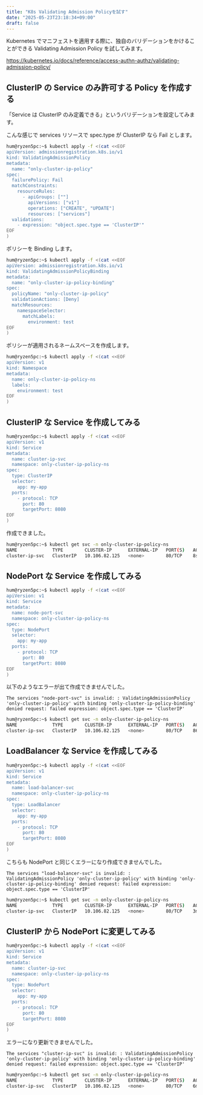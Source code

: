 ```yaml
---
title: "K8s Validating Admission Policyを試す"
date: "2025-05-23T23:18:34+09:00"
draft: false
---
```


Kubernetes でマニフェストを適用する際に、独自のバリデーションをかけることができる Validating Admission Policy を試してみます。

https://kubernetes.io/docs/reference/access-authn-authz/validating-admission-policy/

## ClusterIP の Service のみ許可する Policy を作成する

「Service は ClusterIP のみ定義できる」というバリデーションを設定してみます。

こんな感じで services リソースで spec.type が ClusterIP なら Fail とします。

```bash
hum@ryzen5pc:~$ kubectl apply -f <(cat <<EOF
apiVersion: admissionregistration.k8s.io/v1
kind: ValidatingAdmissionPolicy
metadata:
  name: "only-cluster-ip-policy"
spec:
  failurePolicy: Fail
  matchConstraints:
    resourceRules:
      - apiGroups: [""]
        apiVersions: ["v1"]
        operations: ["CREATE", "UPDATE"]
        resources: ["services"]
  validations:
    - expression: "object.spec.type == 'ClusterIP'"
EOF
)
```

ポリシーを Binding します。

```bash
hum@ryzen5pc:~$ kubectl apply -f <(cat <<EOF
apiVersion: admissionregistration.k8s.io/v1
kind: ValidatingAdmissionPolicyBinding
metadata:
  name: "only-cluster-ip-policy-binding"
spec:
  policyName: "only-cluster-ip-policy"
  validationActions: [Deny]
  matchResources:
    namespaceSelector:
      matchLabels:
        environment: test
EOF
)
```

ポリシーが適用されるネームスペースを作成します。

```bash
hum@ryzen5pc:~$ kubectl apply -f <(cat <<EOF
apiVersion: v1
kind: Namespace
metadata:
  name: only-cluster-ip-policy-ns
  labels:
    environment: test
EOF
)
```

## ClusterIP な Service を作成してみる

```bash
hum@ryzen5pc:~$ kubectl apply -f <(cat <<EOF
apiVersion: v1
kind: Service
metadata:
  name: cluster-ip-svc
  namespace: only-cluster-ip-policy-ns
spec:
  type: ClusterIP
  selector:
    app: my-app
  ports:
    - protocol: TCP
      port: 80
      targetPort: 8080
EOF
)
```

作成できました。

```bash
hum@ryzen5pc:~$ kubectl get svc -n only-cluster-ip-policy-ns
NAME             TYPE        CLUSTER-IP      EXTERNAL-IP   PORT(S)   AGE
cluster-ip-svc   ClusterIP   10.106.82.125   <none>        80/TCP    8s
```

## NodePort な Service を作成してみる

```bash
hum@ryzen5pc:~$ kubectl apply -f <(cat <<EOF
apiVersion: v1
kind: Service
metadata:
  name: node-port-svc
  namespace: only-cluster-ip-policy-ns
spec:
  type: NodePort
  selector:
    app: my-app
  ports:
    - protocol: TCP
      port: 80
      targetPort: 8080
EOF
)
```

以下のようなエラーが出て作成できませんでした。

```
The services "node-port-svc" is invalid: : ValidatingAdmissionPolicy 'only-cluster-ip-policy' with binding 'only-cluster-ip-policy-binding' denied request: failed expression: object.spec.type == 'ClusterIP'
```

```bash
hum@ryzen5pc:~$ kubectl get svc -n only-cluster-ip-policy-ns
NAME             TYPE        CLUSTER-IP      EXTERNAL-IP   PORT(S)   AGE
cluster-ip-svc   ClusterIP   10.106.82.125   <none>        80/TCP    86s
```

## LoadBalancer な Service を作成してみる

```bash
hum@ryzen5pc:~$ kubectl apply -f <(cat <<EOF
apiVersion: v1
kind: Service
metadata:
  name: load-balancer-svc
  namespace: only-cluster-ip-policy-ns
spec:
  type: LoadBalancer
  selector:
    app: my-app
  ports:
    - protocol: TCP
      port: 80
      targetPort: 8080
EOF
)
```

こちらも NodePort と同じくエラーになり作成できませんでした。

```
The services "load-balancer-svc" is invalid: : ValidatingAdmissionPolicy 'only-cluster-ip-policy' with binding 'only-cluster-ip-policy-binding' denied request: failed expression: object.spec.type == 'ClusterIP'
```

```bash
hum@ryzen5pc:~$ kubectl get svc -n only-cluster-ip-policy-ns
NAME             TYPE        CLUSTER-IP      EXTERNAL-IP   PORT(S)   AGE
cluster-ip-svc   ClusterIP   10.106.82.125   <none>        80/TCP    3m16s
```

## ClusterIP から NodePort に変更してみる

```bash
hum@ryzen5pc:~$ kubectl apply -f <(cat <<EOF
apiVersion: v1
kind: Service
metadata:
  name: cluster-ip-svc
  namespace: only-cluster-ip-policy-ns
spec:
  type: NodePort
  selector:
    app: my-app
  ports:
    - protocol: TCP
      port: 80
      targetPort: 8080
EOF
)
```

エラーになり更新できませんでした。

```
The services "cluster-ip-svc" is invalid: : ValidatingAdmissionPolicy 'only-cluster-ip-policy' with binding 'only-cluster-ip-policy-binding' denied request: failed expression: object.spec.type == 'ClusterIP'
```

```bash
hum@ryzen5pc:~$ kubectl get svc -n only-cluster-ip-policy-ns
NAME             TYPE        CLUSTER-IP      EXTERNAL-IP   PORT(S)   AGE
cluster-ip-svc   ClusterIP   10.106.82.125   <none>        80/TCP    6m2s
```
